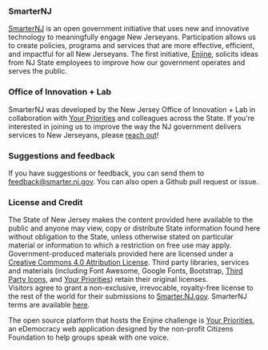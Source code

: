 ### SmarterNJ

[SmarterNJ](https://smarter.nj.gov) is an open government initiative that uses new and innovative technology to meaningfully engage New Jerseyans. Participation allows us to create policies, programs and services that are more effective, efficient, and impactful for all New Jerseyans. The first initiative, [Enjine](https://smarter.nj.gov/enjine), solicits ideas from NJ State employees to improve how our government operates and serves the public.

### Office of Innovation + Lab

SmarterNJ was developed by the New Jersey Office of Innovation + Lab in collaboration with [Your Priorities](https://www.yrpri.org) and colleagues across the State. If you're interested in joining us to improve the way the NJ government delivers services to New Jerseyans, please [reach out](mailto:innovation@tech.nj.gov)!

### Suggestions and feedback

If you have suggestions or feedback, you can send them to feedback@smarter.nj.gov. You can also open a Github pull request or issue.

### License and Credit

The State of New Jersey makes the content provided here available to the public and anyone may view, copy or distribute State information found here without obligation to the State, unless otherwise stated on particular material or information to which a restriction on free use may apply. Government-produced materials provided here are licensed under a [Creative Commons 4.0 Attribution License](https://creativecommons.org/licenses/by/4.0/deed.ast).
Third party libraries, services and materials (including Font Awesome, Google Fonts, Bootstrap, [Third Party Icons](https://github.com/newjersey/smarternj/blob/master/yp/IconAttributions.pdf), and [Your Priorities](https://github.com/CitizensFoundation/your-priorities-app)) retain their original licenses.  
Visitors agree to grant a non-exclusive, irrevocable, royalty-free license to the rest of the world for their submissions to [Smarter.NJ.gov](http://smarter.nj.gov/).
SmarterNJ terms are available [here](https://smarter.nj.gov/tos.html).

The open source platform that hosts the Enjine challenge is [Your Priorities](https://citizens.is/idea-generation-policy-crowd-sourcing/), an eDemocracy web application designed by the non-profit Citizens Foundation to help groups speak with one voice.
